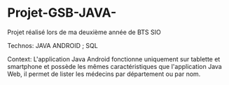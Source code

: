 # Projet-GSB-JAVA-

Projet réalisé lors de ma deuxième année de BTS SIO

Technos: JAVA ANDROID ; SQL

Context: L'application Java Android fonctionne uniquement sur tablette et smartphone et possède les mêmes caractéristiques que l'application Java Web, il permet de lister les médecins par département ou par nom.

